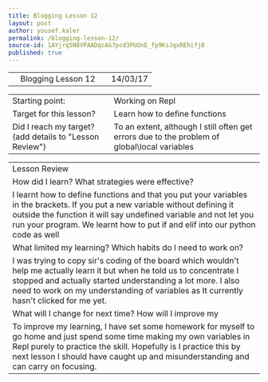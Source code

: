 ```yaml
---
title: Blogging Lesson 12
layout: post
author: yousef.kaler
permalink: /blogging-lesson-12/
source-id: 1AYjrq5N8VPAADqcAG7pcd3PUOnE_fp9KsJqxREhifj8
published: true
---
```

<table>
  <tr>
    <td></td>
    <td>Blogging Lesson 12</td>
    <td></td>
    <td>14/03/17</td>
  </tr>
</table>


<table>
  <tr>
    <td>Starting point:</td>
    <td>Working on Repl</td>
  </tr>
  <tr>
    <td>Target for this lesson?</td>
    <td>Learn how to define functions</td>
  </tr>
  <tr>
    <td>Did I reach my target? 
(add details to "Lesson Review")</td>
    <td> To an extent, although I still often get errors due to the problem of global\local variables</td>
  </tr>
</table>


<table>
  <tr>
    <td>Lesson Review</td>
  </tr>
  <tr>
    <td>How did I learn? What strategies were effective? </td>
  </tr>
  <tr>
    <td>I learnt how to define functions and that you put your variables in the brackets. If you put a new variable without defining it outside the function it will say undefined variable and not let you run your program. We learnt how to put if and elif into our python code as well</td>
  </tr>
  <tr>
    <td>What limited my learning? Which habits do I need to work on? </td>
  </tr>
  <tr>
    <td>I was trying to copy sir's coding of the board which wouldn't help me actually learn it but when he told us to concentrate I stopped and actually started understanding a lot more. I also need to work on my understanding of variables as It currently hasn't clicked for me yet.</td>
  </tr>
  <tr>
    <td>What will I change for next time? How will I improve my </td>
  </tr>
  <tr>
    <td>To improve my learning, I have set some homework for myself to go home and just spend some time making my own variables in Repl purely to practice the skill. Hopefully is I practice this by next lesson I should have caught up and misunderstanding and can carry on focusing.</td>
  </tr>
</table>



